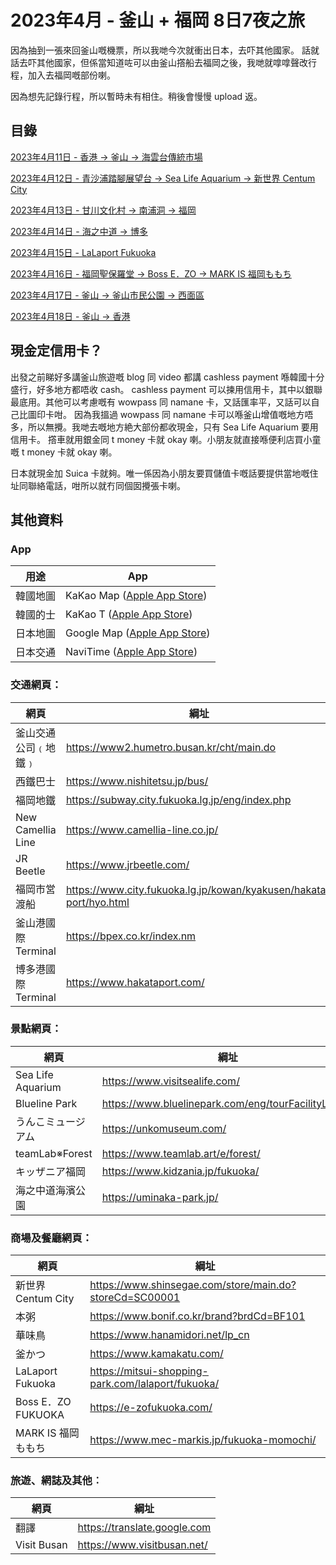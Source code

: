 # 2023年4月 - 釜山 + 福岡 8日7夜之旅

因為抽到一張來回釜山嘅機票，所以我哋今次就衝出日本，去吓其他國家。
話就話去吓其他國家，但係當知道咗可以由釜山撘船去福岡之後，我哋就嗱嗱聲改行程，加入去福岡嘅部份喇。

因為想先記錄行程，所以暫時未有相住。稍後會慢慢 upload 返。

## 目錄

[2023年4月11日 - 香港 -> 釜山 -> 海雲台傳統市場](https://github.com/carlosclk/trips/blob/main/2023-04_Busan_n_Fukuoka/2023-04-11.md)

[2023年4月12日 - 青沙浦踏腳展望台 -> Sea Life Aquarium -> 新世界 Centum City](https://github.com/carlosclk/trips/blob/main/2023-04_Busan_n_Fukuoka/2023-04-12.md)

[2023年4月13日 - 甘川文化村 -> 南浦洞 -> 福岡](https://github.com/carlosclk/trips/blob/main/2023-04_Busan_n_Fukuoka/2023-04-13.md)

[2023年4月14日 - 海之中道 -> 博多](https://github.com/carlosclk/trips/blob/main/2023-04_Busan_n_Fukuoka/2023-04-14.md)

[2023年4月15日 - LaLaport Fukuoka](https://github.com/carlosclk/trips/blob/main/2023-04_Busan_n_Fukuoka/2023-04-15.md)

[2023年4月16日 - 福岡聖保羅堂 -> Boss E．ZO -> MARK IS 福岡ももち](https://github.com/carlosclk/trips/blob/main/2023-04_Busan_n_Fukuoka/2023-04-16.md)

[2023年4月17日 - 釜山 -> 釜山市民公園 -> 西面區](https://github.com/carlosclk/trips/blob/main/2023-04_Busan_n_Fukuoka/2023-04-17.md)

[2023年4月18日 - 釜山 -> 香港](https://github.com/carlosclk/trips/blob/main/2023-04_Busan_n_Fukuoka/2023-04-18.md)

## 現金定信用卡？

出發之前睇好多講釜山旅遊嘅 blog 同 video 都講 cashless payment 喺韓國十分盛行，好多地方都唔收 cash。
cashless payment 可以揀用信用卡，其中以銀聯最底用。其他可以考慮嘅有 wowpass 同 namane 卡，又話匯率平，又話可以自己比圖印卡咁。
因為我搵過 wowpass 同 namane 卡可以喺釜山增值嘅地方唔多，所以無攪。我哋去嘅地方絶大部份都收現金，只有 Sea Life Aquarium 要用信用卡。
撘車就用銀金同 t money 卡就 okay 喇。小朋友就直接喺便利店買小童嘅 t money 卡就 okay 喇。

日本就現金加 Suica 卡就夠。唯一係因為小朋友要買儲值卡嘅話要提供當地嘅住址同聯絡電話，咁所以就冇同個囡攪張卡喇。

## 其他資料

### App
|用途|App|
|--|--|
|韓國地圖|KaKao Map ([Apple App Store](https://apps.apple.com/us/app/kakaomap-korea-no-1-map/id304608425))|
|韓國的士|KaKao T ([Apple App Store](https://apps.apple.com/us/app/kakao-t/id981110422))|
|日本地圖|Google Map ([Apple App Store](https://apps.apple.com/us/app/google-maps/id585027354))|
|日本交通|NaviTime ([Apple App Store](https://apps.apple.com/tw/app/%E4%B9%97%E6%8F%9Bnavitime-%E9%9B%BB%E8%BB%8A-%E3%83%90%E3%82%B9%E3%81%AE%E4%B9%97%E3%82%8A%E6%8F%9B%E3%81%88%E5%B0%82%E7%94%A8/id528532387))|

### 交通網頁：
|網頁|綱址|
|--|--|
|釜山交通公司﹙地鐵﹚|https://www2.humetro.busan.kr/cht/main.do|
|西鐵巴士|https://www.nishitetsu.jp/bus/|
|福岡地鐵|https://subway.city.fukuoka.lg.jp/eng/index.php|
|New Camellia Line|https://www.camellia-line.co.jp/|
|JR Beetle|https://www.jrbeetle.com/|
|福岡市営渡船|https://www.city.fukuoka.lg.jp/kowan/kyakusen/hakata-port/hyo.html|
|釜山港國際 Terminal|https://bpex.co.kr/index.nm|
|博多港國際 Terminal|https://www.hakataport.com/|

### 景點網頁：
|網頁|綱址|
|--|--|
|Sea Life Aquarium|https://www.visitsealife.com/|
|Blueline Park|https://www.bluelinepark.com/eng/tourFacilityList.do|
|うんこミュージアム|https://unkomuseum.com/|
|teamLab※Forest|https://www.teamlab.art/e/forest/|
|キッザニア福岡|https://www.kidzania.jp/fukuoka/|
|海之中道海濱公園|https://uminaka-park.jp/|

### 商場及餐廳網頁：
|網頁|綱址|
|--|--|
|新世界 Centum City|https://www.shinsegae.com/store/main.do?storeCd=SC00001|
|本粥|https://www.bonif.co.kr/brand?brdCd=BF101|
|華味鳥|https://www.hanamidori.net/lp_cn|
|釜かつ|https://www.kamakatu.com/|
|LaLaport Fukuoka|https://mitsui-shopping-park.com/lalaport/fukuoka/|
|Boss E．ZO FUKUOKA|https://e-zofukuoka.com/|
|MARK IS 福岡ももち|https://www.mec-markis.jp/fukuoka-momochi/|

### 旅遊、網誌及其他︰
|網頁|綱址|
|--|--|
|翻譯|https://translate.google.com|
|Visit Busan|https://www.visitbusan.net/|
